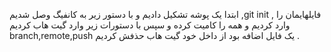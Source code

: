 ابتدا یک پوشه تشکیل دادیم و با دستور زیر به کانفیگ وصل شدیم
,git init ,
فایلهایمان را وارد کردیم و همه را کامیت کرده و سپس با دستورات زیر وارد گیت هاب کردیم
branch,remote,push
یک فایل اضافه بود از داخل خود گیت هاب حذفش کردیم .
